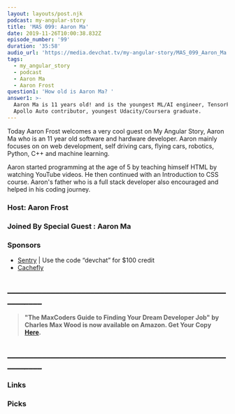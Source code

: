 ```yaml
---
layout: layouts/post.njk
podcast: my-angular-story
title: 'MAS 099: Aaron Ma'
date: 2019-11-26T10:00:38.832Z
episode_number: '99'
duration: '35:58'
audio_url: 'https://media.devchat.tv/my-angular-story/MAS_099_Aaron_Ma.mp3'
tags:
  - my_angular_story
  - podcast
  - Aaron Ma
  - Aaron Frost
question1: 'How old is Aaron Ma? '
answer1: >-
  Aaron Ma is 11 years old! and is the youngest ML/AI engineer, TensorFlow and
  Apollo Auto contributor, youngest Udacity/Coursera graduate.
---
```

Today Aaron Frost welcomes a very cool guest on My Angular Story, Aaron Ma who is an 11 year old  software and hardware developer. Aaron mainly focuses on  on web development, self driving cars, flying cars, robotics, Python, C++ and machine learning. 

Aaron started programming at the age of 5 by teaching himself HTML by watching YouTube videos. He then continued with an Introduction to CSS course. Aaron's  father who is a full stack developer also encouraged and helped in his coding journey. 

### Host: Aaron Frost

### Joined By Special Guest : **Aaron Ma**

### Sponsors

* [Sentry](http://sentry.io/) | Use the code “devchat” for $100 credit 
* [Cachefly](https://www.cachefly.com/)

 ## **\_\_\_\_\_\_\_\_\_\_\_\_\_\_\_\_\_\_\_\_\_\_\_\_\_\_\_\_\_\_\_\_\_\_\_\_\_\_\_\_\_\_\_\_\_\_\_\_\_\_\_\_\_\__\_\_\_\__**

> **"The MaxCoders Guide to Finding Your Dream Developer Job" by Charles Max Wood is now available on Amazon.  Get Your Copy** [**Here**](https://www.amazon.com/gp/product/B081MBL5C9/ref=as_li_ss_tl?ie=UTF8&linkCode=sl1&tag=devchattv-20&linkId=9d61363241636e2546ef46abba198746&language=en_US)**.**
## **\_\_\_\_\_\_\_\_\_\_\_\_\_\_\_\_\_\_\_\_\_\_\_\_\_\_\_\_\_\_\_\_\_\_\_\_\_\_\_\_\_\_\_\_\_\_\_\_\_\_\_\_\_\__\_\_\_\__**
>
>
>
>

### Links

### Picks
